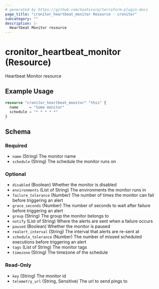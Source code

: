 ```yaml
---
# generated by https://github.com/hashicorp/terraform-plugin-docs
page_title: "cronitor_heartbeat_monitor Resource - cronitor"
subcategory: ""
description: |-
  Heartbeat Monitor resource
---
```


# cronitor_heartbeat_monitor (Resource)

Heartbeat Monitor resource

## Example Usage

```terraform
resource "cronitor_heartbeat_monitor" "this" {
  name     = "Some monitor"
  schedule = "* * * * *"
}
```

<!-- schema generated by tfplugindocs -->
## Schema

### Required

- `name` (String) The monitor name
- `schedule` (String) The schedule the monitor runs on

### Optional

- `disabled` (Boolean) Whether the monitor is disabled
- `environments` (List of String) The environments the monitor runs in
- `failure_tolerance` (Number) The number of times the monitor can fail before triggering an alert
- `grace_seconds` (Number) The number of seconds to wait after failure before triggering an alert
- `group` (String) The group the monitor belongs to
- `notify` (List of String) Where the alerts are sent when a failure occurs
- `paused` (Boolean) Whether the monitor is paused
- `realert_interval` (String) The interval that alerts are re-sent at
- `schedule_tolerance` (Number) The number of missed scheduled executions before triggering an alert
- `tags` (List of String) The monitor tags
- `timezone` (String) The timezone of the schedule

### Read-Only

- `key` (String) The monitor id
- `telemetry_url` (String, Sensitive) The url to send pings to
